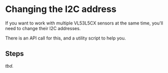 # Changing the I2C address

If you want to work with multiple VL53L5CX sensors at the same time, you'll need to change their I2C addresses.

There is an API call for this, and a utility script to help you.

## Steps

*tbd.*

